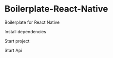 # Boilerplate-React-Native
Boilerplate for React Native

Install dependencies 


Start project


Start Api
